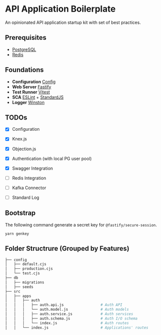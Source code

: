 # API Application Boilerplate

An opinionated API application startup kit with set of best practices.

## Prerequisites

- [PostgreSQL](https://www.postgresql.org/)
- [Redis](https://redis.io/)


## Foundations

- **Configuration** [Config](https://www.npmjs.com/package/config)
- **Web Server** [Fastify](https://github.com/fastify/fastify)
- **Test Runner** [Vitest](https://vitest.dev)
- **SCA** [ESLint](https://eslint.org/) + [StandardJS](https://standardjs.com/)
- **Logger** [Winston](https://github.com/winstonjs/winston)

## TODOs

- [x] Configuration
- [x] Knex.js
- [x] Objection.js
- [x] Authentication (with local PG user pool)
- [x] Swagger Integration
- [ ] Redis Integration
- [ ] Kafka Connector
- [ ] Standard Log


## Bootstrap

The following command generate a secret key for `@fastify/secure-session`.

`yarn genkey`


## Folder Structrure (Grouped by Features)

```bash
├── config
│   ├── default.cjs
│   ├── production.cjs
│   └── test.cjs
├── db
│   ├── migrations
│   ├── seeds
├── src
│   ├── apps
│   │   ├── auth
│   │   │   ├── auth.api.js                 # Auth API
│   │   │   └── auth.model.js               # Auth models
│   │   │   ├── auth.service.js             # Auth services
│   │   │   ├── auth.schema.js              # Auth I/O schema
│   │   │   └── index.js                    # Auth routes
│   │   └── index.js                        # Applications' routes
```
